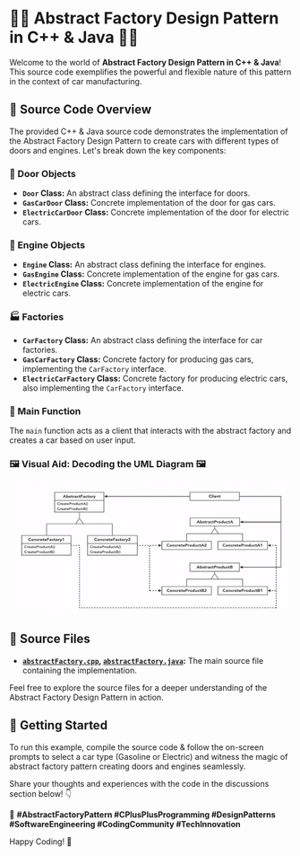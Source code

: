 # 🚗🔧 Abstract Factory Design Pattern in C++ & Java 🚀🎉

Welcome to the world of **Abstract Factory Design Pattern in C++ & Java**! This source code exemplifies the powerful and flexible nature of this pattern in the context of car manufacturing.

## 📁 Source Code Overview

The provided C++ & Java source code demonstrates the implementation of the Abstract Factory Design Pattern to create cars with different types of doors and engines. Let's break down the key components:

### 🚪 Door Objects

- **`Door` Class:** An abstract class defining the interface for doors.
- **`GasCarDoor` Class:** Concrete implementation of the door for gas cars.
- **`ElectricCarDoor` Class:** Concrete implementation of the door for electric cars.

### 🔧 Engine Objects

- **`Engine` Class:** An abstract class defining the interface for engines.
- **`GasEngine` Class:** Concrete implementation of the engine for gas cars.
- **`ElectricEngine` Class:** Concrete implementation of the engine for electric cars.

### 🏭 Factories

- **`CarFactory` Class:** An abstract class defining the interface for car factories.
- **`GasCarFactory` Class:** Concrete factory for producing gas cars, implementing the `CarFactory` interface.
- **`ElectricCarFactory` Class:** Concrete factory for producing electric cars, also implementing the `CarFactory` interface.

### 🚗 Main Function

The `main` function acts as a client that interacts with the abstract factory and creates a car based on user input.

### 🖼️ Visual Aid: Decoding the UML Diagram 🖼️

![Abstract Factory Method UML Diagram](Picture1.png)

## 📄 Source Files

- **[`abstractFactory.cpp`](./abstractFactory.cpp), [`abstractFactory.java`](./abstractFactory.java):** The main source file containing the implementation.

Feel free to explore the source files for a deeper understanding of the Abstract Factory Design Pattern in action.

## 🚀 Getting Started

To run this example, compile the source code & follow the on-screen prompts to select a car type (Gasoline or Electric) and witness the magic of abstract factory pattern creating doors and engines seamlessly.

Share your thoughts and experiences with the code in the discussions section below! 👇

🔗 **#AbstractFactoryPattern #CPlusPlusProgramming #DesignPatterns #SoftwareEngineering #CodingCommunity #TechInnovation**

Happy Coding! 🚀
